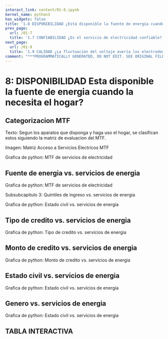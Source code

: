 ```yaml
---
interact_link: content/01-8.ipynb
kernel_name: python3
has_widgets: false
title: '1.8 DISPONIBILIDAD ¿Está disponible la fuente de energía cuando la necesita el hogar?'
prev_page:
  url: /01-7
  title: '1.7 CONFIABILIDAD ¿Es el servicio de electricidad confiable?'
next_page:
  url: /01-9
  title: '1.9 CALIDAD ¿La fluctuación del voltaje avería los electrodomésticos?'
comment: "***PROGRAMMATICALLY GENERATED, DO NOT EDIT. SEE ORIGINAL FILES IN /content***"
---
```


# 8: DISPONIBILIDAD Esta disponible la fuente de energia cuando la necesita el hogar?


## Categorizacion MTF
 
Texto: Segun los aparatos que disponga y haga uso el hogar, se clasifican estos siguiendo la matriz de evaluacion del MTF. 
 
Imagen: Matriz Acceso a Servicios Electricos MTF
 
Grafica de python: MTF de servicios de electricidad
 
## Fuente de energia vs. servicios de energia
 
Grafica de python: MTF de servicios de electricidad
 
Subsubcapitulo 3: Quintiles de ingreso vs. servicios de energia
 
Grafica de python: Estado civil vs. servicios de energia
 
## Tipo de credito vs. servicios de energia
 
Grafica de python: Tipo de credito vs. servicios de energia
 
## Monto de credito vs. servicios de energia
 
Grafica de python:  Monto de credito vs. servicios de energia
 
## Estado civil vs. servicios de energia
 
Grafica de python: Estado civil vs. servicios de energia
 
## Genero vs. servicios de energia
 
Grafica de python: Estado civil vs. servicios de energia

##  TABLA INTERACTIVA
